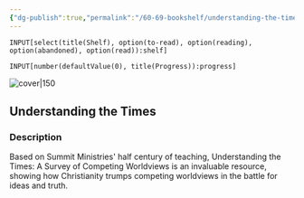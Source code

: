 ```yaml
---
{"dg-publish":true,"permalink":"/60-69-bookshelf/understanding-the-times-jeff-myers-david-a-noebel/","title":"Understanding the Times","created":"2024-02-26"}
---
```



```meta-bind
INPUT[select(title(Shelf), option(to-read), option(reading), option(abandoned), option(read)):shelf]
```

```meta-bind
INPUT[number(defaultValue(0), title(Progress)):progress]
```

![cover|150](http://books.google.com/books/content?id=09k-rgEACAAJ&printsec=frontcover&img=1&zoom=1&source=gbs_api)

## Understanding the Times

### Description

Based on Summit Ministries' half century of teaching, Understanding the Times: A Survey of Competing Worldviews is an invaluable resource, showing how Christianity trumps competing worldviews in the battle for ideas and truth.